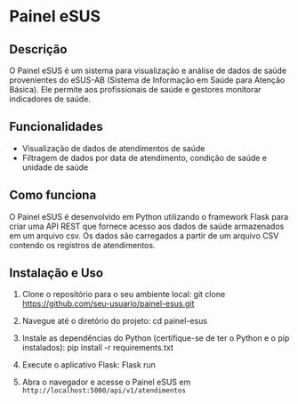 # Painel eSUS

## Descrição
O Painel eSUS é um sistema para visualização e análise de dados de saúde provenientes do eSUS-AB (Sistema de Informação em Saúde para Atenção Básica). Ele permite aos profissionais de saúde e gestores monitorar indicadores de saúde.

## Funcionalidades
- Visualização de dados de atendimentos de saúde
- Filtragem de dados por data de atendimento, condição de saúde e unidade de saúde

## Como funciona
O Painel eSUS é desenvolvido em Python utilizando o framework Flask para criar uma API REST que fornece acesso aos dados de saúde armazenados em um arquivo csv. Os dados são carregados a partir de um arquivo CSV contendo os registros de atendimentos.

## Instalação e Uso
1. Clone o repositório para o seu ambiente local: git clone https://github.com/seu-usuario/painel-esus.git

2. Navegue até o diretório do projeto: cd painel-esus

  
3. Instale as dependências do Python (certifique-se de ter o Python e o pip instalados): pip install -r requirements.txt

4.  Execute o aplicativo Flask: Flask run


5. Abra o navegador e acesse o Painel eSUS em `http://localhost:5000/api/v1/atendimentos`


